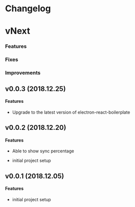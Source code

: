 # Changelog

# vNext

### Features

### Fixes

### Improvements

## v0.0.3 (2018.12.25)

#### Features

- Upgrade to the latest version of electron-react-boilerplate

## v0.0.2 (2018.12.20)

#### Features

- Able to show sync percentage

- initial project setup

## v0.0.1 (2018.12.05)

#### Features

- initial project setup
